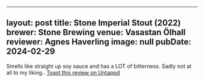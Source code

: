 
---
layout: post
title:  Stone Imperial Stout (2022)
brewer: Stone Brewing
venue: Vasastan Ölhall
reviewer: Agnes Haverling
image: null
pubDate: 2024-02-29
---

Smells like straight up soy sauce and has a LOT of bitterness. Sadly not at all to my liking..
[Toast this review on Untappd](https://untappd.com/user/&#45;Spacebacon&#45;/checkin/1359690657)
